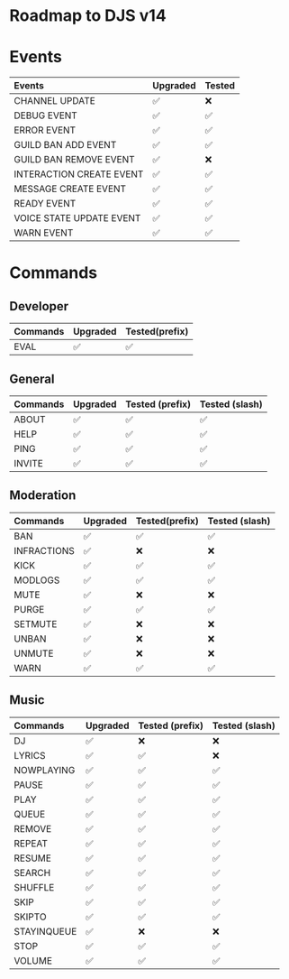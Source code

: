 # Roadmap to DJS v14

# Events

| Events                   | Upgraded | Tested |
| :----------------------- | :------- | :----- |
| CHANNEL UPDATE           | ✅       | ❌     |
| DEBUG EVENT              | ✅       | ✅     |
| ERROR EVENT              | ✅       | ✅     |
| GUILD BAN ADD EVENT      | ✅       | ✅     |
| GUILD BAN REMOVE EVENT   | ✅       | ❌     |
| INTERACTION CREATE EVENT | ✅       | ✅     |
| MESSAGE CREATE EVENT     | ✅       | ✅     |
| READY EVENT              | ✅       | ✅     |
| VOICE STATE UPDATE EVENT | ✅       | ✅     |
| WARN EVENT               | ✅       | ✅     |

# Commands

## Developer

| Commands | Upgraded | Tested(prefix) |
| :------- | :------- | :------------- |
| EVAL     | ✅       | ✅             |

## General

| Commands | Upgraded | Tested (prefix) | Tested (slash) |
| :------- | :------- | :-------------- | :------------- |
| ABOUT    | ✅       | ✅              | ✅             |
| HELP     | ✅       | ✅              | ✅             |
| PING     | ✅       | ✅              | ✅             |
| INVITE   | ✅       | ✅              | ✅             |

## Moderation

| Commands    | Upgraded | Tested(prefix) | Tested (slash) |
| :---------- | :------- | :------------- | :------------- |
| BAN         | ✅       | ✅             | ✅             |
| INFRACTIONS | ✅       | ❌             | ❌             |
| KICK        | ✅       | ✅             | ✅             |
| MODLOGS     | ✅       | ✅             | ✅             |
| MUTE        | ✅       | ❌             | ❌             |
| PURGE       | ✅       | ✅             | ✅             |
| SETMUTE     | ✅       | ❌             | ❌             |
| UNBAN       | ✅       | ❌             | ❌             |
| UNMUTE      | ✅       | ❌             | ❌             |
| WARN        | ✅       | ✅             | ✅             |

## Music

| Commands    | Upgraded | Tested (prefix) | Tested (slash) |
| :---------- | :------- | :-------------- | :------------- |
| DJ          | ✅       | ❌              | ❌             |
| LYRICS      | ✅       | ✅              | ❌             |
| NOWPLAYING  | ✅       | ✅              | ✅             |
| PAUSE       | ✅       | ✅              | ✅             |
| PLAY        | ✅       | ✅              | ✅             |
| QUEUE       | ✅       | ✅              | ✅             |
| REMOVE      | ✅       | ✅              | ✅             |
| REPEAT      | ✅       | ✅              | ✅             |
| RESUME      | ✅       | ✅              | ✅             |
| SEARCH      | ✅       | ✅              | ✅             |
| SHUFFLE     | ✅       | ✅              | ✅             |
| SKIP        | ✅       | ✅              | ✅             |
| SKIPTO      | ✅       | ✅              | ✅             |
| STAYINQUEUE | ✅       | ❌              | ❌             |
| STOP        | ✅       | ✅              | ✅             |
| VOLUME      | ✅       | ✅              | ✅             |
